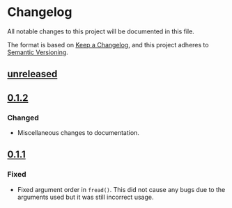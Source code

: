 # Changelog

All notable changes to this project will be documented in this file.

The format is based on [Keep a Changelog](https://keepachangelog.com/en/1.0.0/), and this project
adheres to [Semantic Versioning](https://semver.org/spec/v2.0.0.html).

## [unreleased]

## [0.1.2]

### Changed

- Miscellaneous changes to documentation.

## [0.1.1]

### Fixed

- Fixed argument order in `fread()`. This did not cause any bugs due to the arguments used but it was
  still incorrect usage.

[unreleased]: https://github.com/Tatsh/bincookie/compare/v0.1.7...HEAD
[0.1.7]: https://github.com/Tatsh/bincookie/compare/v0.1.6...v0.1.7
[0.1.6]: https://github.com/Tatsh/bincookie/compare/v0.1.5...v0.1.6
[0.1.5]: https://github.com/Tatsh/bincookie/compare/v0.1.4...v0.1.5
[0.1.4]: https://github.com/Tatsh/bincookie/compare/v0.1.3...v0.1.4
[0.1.3]: https://github.com/Tatsh/bincookie/compare/v0.1.2...v0.1.3
[0.1.2]: https://github.com/Tatsh/bincookie/compare/v0.1.1...v0.1.2
[0.1.1]: https://github.com/Tatsh/bincookie/compare/v0.1.0...v0.1.1
[0.1.0]: https://github.com/Tatsh/bincookie/compare/v0.0.2...v0.1.0
[0.0.2]: https://github.com/Tatsh/bincookie/compare/v0.0.1...v0.0.2
[0.0.1]: https://github.com/Tatsh/bincookie/releases/tag/v0.0.1
